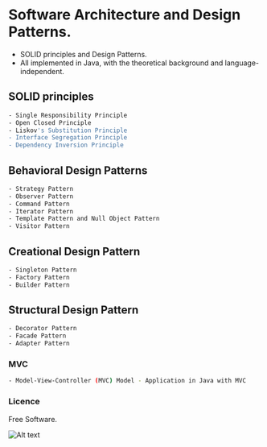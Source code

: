 # Software Architecture and Design Patterns. 

- SOLID principles and Design Patterns. 
- All implemented in Java, with the theoretical background and language-independent. 

## SOLID principles
```bash
- Single Responsibility Principle
- Open Closed Principle
- Liskov's Substitution Principle
- Interface Segregation Principle
- Dependency Inversion Principle
```

## Behavioral Design Patterns
```bash
- Strategy Pattern
- Observer Pattern
- Command Pattern
- Iterator Pattern
- Template Pattern and Null Object Pattern
- Visitor Pattern
```

## Creational Design Pattern
```bash
- Singleton Pattern
- Factory Pattern
- Builder Pattern
```

## Structural Design Pattern
```bash
- Decorator Pattern
- Facade Pattern
- Adapter Pattern
```

### MVC
```bash
- Model-View-Controller (MVC) Model - Application in Java with MVC
```

### Licence
Free Software.

![Alt text](/Software_Architecture_Design_in_Java/master/design-pattern-relationships.png?raw=true "Design Pattern Relationships")
